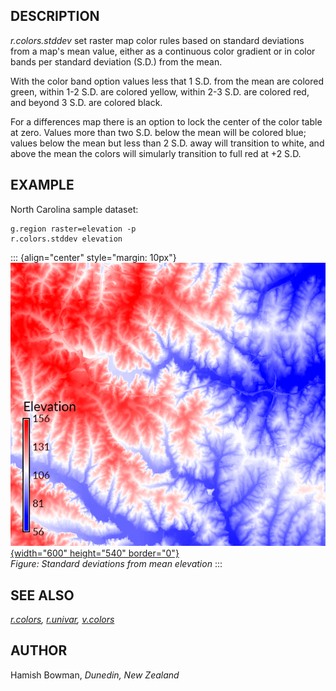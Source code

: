 ## DESCRIPTION

*r.colors.stddev* set raster map color rules based on standard
deviations from a map\'s mean value, either as a continuous color
gradient or in color bands per standard deviation (S.D.) from the mean.

With the color band option values less that 1 S.D. from the mean are
colored green, within 1-2 S.D. are colored yellow, within 2-3 S.D. are
colored red, and beyond 3 S.D. are colored black.

For a differences map there is an option to lock the center of the color
table at zero. Values more than two S.D. below the mean will be colored
blue; values below the mean but less than 2 S.D. away will transition to
white, and above the mean the colors will simularly transition to full
red at +2 S.D.

## EXAMPLE

North Carolina sample dataset:

```
g.region raster=elevation -p
r.colors.stddev elevation
```

::: {align="center" style="margin: 10px"}
[![r.colors.stddev example](r_colors_stddev.png){width="600"
height="540" border="0"}](r_colors_stddev.png)\
*Figure: Standard deviations from mean elevation*
:::

## SEE ALSO

*[r.colors](r.colors.html), [r.univar](r.univar.html),
[v.colors](v.colors.html)*

## AUTHOR

Hamish Bowman, *Dunedin, New Zealand*
